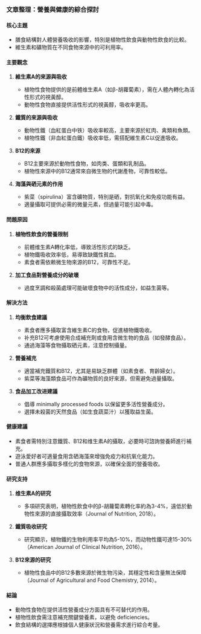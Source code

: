 ### 文章整理：營養與健康的綜合探討

#### 核心主題
- 膳食結構對人體營養吸收的影響，特別是植物性飲食與動物性飲食的比較。
- 維生素和礦物質在不同食物來源中的可利用率。

#### 主要觀念
1. **維生素A的來源與吸收**
   - 植物性食物提供的是前體维生素A（如β-胡蘿蔔素），需在人體內轉化為活性形式的視黃醇。
   - 動物性食物直接提供活性形式的視黃醇，吸收率更高。

2. **鐵質的來源與吸收**
   - 動物性鐵（血紅蛋白中铁）吸收率較高，主要來源於紅肉、禽類和魚類。
   - 植物性鐵（非血紅蛋白鐵）吸收率低，需搭配維生素C以促進吸收。

3. **B12的來源**
   - B12主要來源於動物性食物，如肉类、蛋類和乳制品。
   - 植物性來源中的B12通常來自微生物的代謝產物，可靠性較低。

4. **海藻與硒元素的作用**
   - 紫菜（spirulina）富含礦物質，特別是硒，對抗氧化和免疫功能有益。
   - 適量攝取可提供必需的微量元素，但過量可能引起中毒。

#### 問題原因
1. **植物性飲食的營養限制**
   - 前體维生素A轉化率低，導致活性形式的缺乏。
   - 植物鐵吸收效率低，易導致缺鐵性貧血。
   - 素食者需依赖微生物來源的B12，可靠性不足。

2. **加工食品對營養成分的破壞**
   - 過度烹調和殺菌處理可能破壞食物中的活性成分，如益生菌等。

#### 解決方法
1. **均衡飲食建議**
   - 素食者應多攝取富含維生素C的食物，促進植物鐵吸收。
   - 补充B12可考慮使用合成補充劑或食用含微生物的食品（如發酵食品）。
   - 通過海藻等食物攝取硒元素，注意控制攝量。

2. **營養補充**
   - 適當補充鐵質和B12，尤其是易缺乏群體（如素食者、育齡婦女）。
   - 紫菜等海藻類食品可作為礦物質的良好來源，但需避免過量攝取。

3. **食品加工改进建議**
   - 倡導 minimally processed foods 以保留更多活性營養成分。
   - 選擇未殺菌的天然食品（如生食蔬菜汁）以獲取益生菌。

#### 健康建議
- 素食者需特別注意鐵質、B12和维生素A的攝取，必要時可諮詢營養師進行補充。
- 遊泳愛好者可適量食用含硒海藻來增強免疫力和抗氧化能力。
- 普通人群應多攝取多樣化的食物來源，以確保全面的營養吸收。

#### 研究支持
1. **维生素A的研究**
   - 多項研究表明，植物性飲食中的β-胡蘿蔔素轉化率約為3-4%，遠低於動物性來源的直接攝取效率（Journal of Nutrition, 2018）。

2. **鐵質吸收研究**
   - 研究顯示，植物鐵的生物利用率平均為5-10%，而动物性鐵可達15-30%（American Journal of Clinical Nutrition, 2016）。

3. **B12來源的研究**
   - 植物性食品中的B12多數來源於微生物污染，其穩定性和含量無法保障（Journal of Agricultural and Food Chemistry, 2014）。

#### 結論
- 動物性食物在提供活性營養成分方面具有不可替代的作用。
- 植物性飲食需注意補充關鍵營養素，以避免 deficiencies。
- 飲食結構的選擇應根據個人健康狀況和營養需求進行綜合考量。